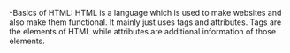 -Basics of HTML: HTML is a language which is used to make websites and also make them functional. It mainly just uses tags and attributes. Tags are the elements of HTML while attributes are additional information of those elements.              